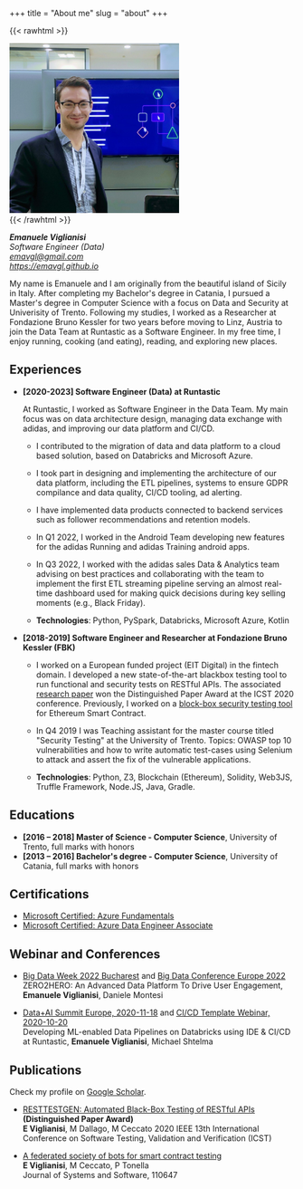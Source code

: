 +++
title = "About me"
slug = "about"
+++

{{< rawhtml >}}
<div style="text-align: left;">
    <img src="/images/avatar.jpg" width="300" />
</div>
{{< /rawhtml >}}  
  
**_Emanuele Viglianisi_**  
*Software Engineer (Data)*  
*emavgl@gmail.com*   
*https://emavgl.github.io*

My name is Emanuele and I am originally from the beautiful island of Sicily in Italy. After completing my Bachelor's degree in Catania, I pursued a Master's degree in Computer Science with a focus on Data and Security at Univerisity of Trento. Following my studies, I worked as a Researcher at Fondazione Bruno Kessler for two years before moving to Linz, Austria to join the Data Team at Runtastic as a Software Engineer. In my free time, I enjoy running, cooking (and eating), reading, and exploring new places.

## Experiences

- **[2020-2023] Software Engineer (Data) at Runtastic**

    At Runtastic, I worked as Software Engineer in the Data Team. My main focus was on data architecture design, managing data exchange with adidas, and improving our data platform and CI/CD.

    - I contributed to the migration of data and data platform to a cloud based solution, based on Databricks and Microsoft Azure.
    - I took part in designing and implementing the architecture of our data platform, including the ETL pipelines, systems to ensure GDPR compilance and data quality, CI/CD tooling, ad alerting.
    - I have implemented data products connected to backend services such as follower recommendations and retention models.
    - In Q1 2022, I worked in the Android Team developing new features for the adidas Running and adidas Training android apps.
    - In Q3 2022, I worked with the adidas sales Data & Analytics team advising on best practices and collaborating with the team to implement the first ETL streaming pipeline serving an almost real-time dashboard used for making quick decisions during key selling moments (e.g., Black Friday).
   
    - **Technologies**: Python, PySpark, Databricks, Microsoft Azure, Kotlin

- **[2018-2019] Software Engineer and Researcher at Fondazione Bruno Kessler (FBK)**

    - I worked on a European funded project (EIT Digital) in the fintech domain. I developed a new 
state-of-the-art blackbox testing tool to run functional and security tests on RESTful APIs. The 
associated [research paper](https://ieeexplore.ieee.org/abstract/document/9159077/) won the 
Distinguished Paper Award at the ICST 2020 conference. Previously, I worked on a [block-box security 
testing tool](https://www.sciencedirect.com/science/article/pii/S0164121220301163) for Ethereum Smart 
Contract.  

    - In Q4 2019 I was Teaching assistant for the master course titled "Security Testing" at the University of Trento. Topics: OWASP top 10 vulnerabilities and how to write automatic test-cases using Selenium to attack and 
assert the fix of the vulnerable applications.

    - **Technologies**: Python, Z3, Blockchain (Ethereum), Solidity, Web3JS, Truffle Framework, Node.JS, 
Java, Gradle.

## Educations

- **[2016 – 2018] Master of Science - Computer Science**, University of Trento, full marks with honors
- **[2013 – 2016] Bachelor's degree - Computer Science**, University of Catania, full marks with honors

## Certifications

- [Microsoft Certified: Azure Fundamentals](https://docs.microsoft.com/en-us/learn/certifications/azure-fundamentals/)
- [Microsoft Certified: Azure Data Engineer Associate](https://docs.microsoft.com/en-gb/learn/certifications/azure-data-engineer/)

## Webinar and Conferences

- [Big Data Week 2022 Bucharest](https://bucharest.bigdataweek.com/session/zero2hero-an-advanced-data-platform-to-drive-user-engagement/) and [Big Data Conference Europe 2022](https://events.pinetool.ai/2749/#speakers/789010?referrer%5Bpathname%5D=%2Fspeakers&referrer%5Bsearch%5D=&referrer%5Btitle%5D=Speakers)  
ZERO2HERO: An Advanced Data Platform To Drive User Engagement, **Emanuele Viglianisi**, Daniele Montesi

- [Data+AI Summit Europe, 2020-11-18](https://databricks.com/session_eu20/developing-ml-enabled-data-pipelines-on-databricks-using-ide-ci-cd-at-runtastic) and [CI/CD Template Webinar, 2020-10-20](https://databricks.com/p/webinar/developing-ml-enabled-data-pipelines-on-databricks-using-ide-ci-cd)  
Developing ML-enabled Data Pipelines on Databricks using IDE & CI/CD at Runtastic, **Emanuele Viglianisi**, Michael Shtelma

## Publications

Check my profile on [Google Scholar](https://scholar.google.com/citations?user=jSjoAKEAAAAJ&hl=it).

- [RESTTESTGEN: Automated Black-Box Testing of RESTful APIs](https://ieeexplore.ieee.org/abstract/document/9159077/)  **(Distinguished Paper Award)**  
**E Viglianisi**, M Dallago, M Ceccato
2020 IEEE 13th International Conference on Software Testing, Validation and Verification (ICST)

- [A federated society of bots for smart contract testing](https://www.sciencedirect.com/science/article/pii/S0164121220301163)  
**E Viglianisi**, M Ceccato, P Tonella  
Journal of Systems and Software, 110647  


